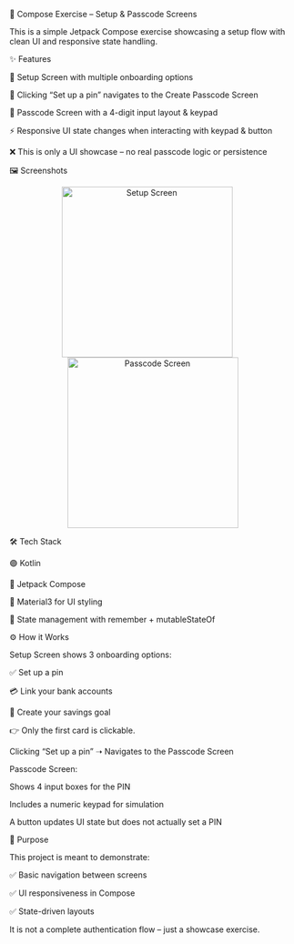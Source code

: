 🚀 Compose Exercise – Setup & Passcode Screens

This is a simple Jetpack Compose exercise showcasing a setup flow with clean UI and responsive state handling.

✨ Features

📱 Setup Screen with multiple onboarding options

🔐 Clicking “Set up a pin” navigates to the Create Passcode Screen

🔢 Passcode Screen with a 4-digit input layout & keypad

⚡ Responsive UI state changes when interacting with keypad & button

❌ This is only a UI showcase – no real passcode logic or persistence

🖼️ Screenshots
<p align="center"> <img src="https://github.com/GwethCephas/Fintrack/blob/main/C.E.Setup.jpg?raw=true" alt="Setup Screen" width="300" style="margin-right:20px;"/> <img src="https://github.com/GwethCephas/Fintrack/blob/main/C.E.Passcode.jpg?raw=true" alt="Passcode Screen" width="300"/> </p>
🛠 Tech Stack

🟣 Kotlin

🎨 Jetpack Compose

🧩 Material3 for UI styling

🔄 State management with remember + mutableStateOf

⚙️ How it Works

Setup Screen shows 3 onboarding options:

✅ Set up a pin

💳 Link your bank accounts

🎯 Create your savings goal

👉 Only the first card is clickable.

Clicking “Set up a pin” ➝ Navigates to the Passcode Screen

Passcode Screen:

Shows 4 input boxes for the PIN

Includes a numeric keypad for simulation

A button updates UI state but does not actually set a PIN

🎯 Purpose

This project is meant to demonstrate:

✅ Basic navigation between screens

✅ UI responsiveness in Compose

✅ State-driven layouts

It is not a complete authentication flow – just a showcase exercise.
